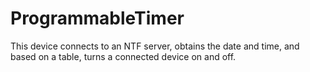 # ProgrammableTimer
 This device connects to an NTF server, obtains the date and time, and based on a table, turns a connected device on and off.
